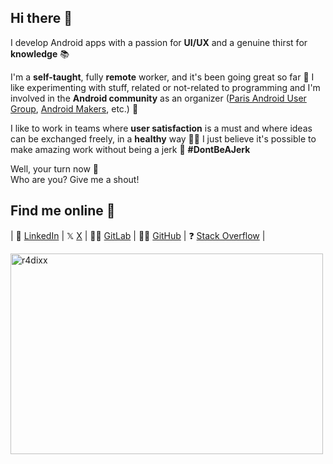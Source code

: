## Hi there 👋

I develop Android apps with a passion for **UI/UX** and a genuine thirst for **knowledge** 📚

I'm a **self-taught**, fully **remote** worker, and it's been going great so far 🙌 I like experimenting with stuff, related or not-related to programming and I'm involved in the **Android community** as an organizer ([Paris Android User Group](https://www.meetup.com/fr-FR/Android-Paris/members/234035421/profile), [Android Makers](https://androidmakers.droidcon.com/), etc.) 👥

I like to work in teams where **user satisfaction** is a must and where ideas can be exchanged freely, in a **healthy** way 🤗✨ I just believe it's possible to make amazing work without being a jerk 🤷 **#DontBeAJerk**

Well, your turn now 🙂\
Who are you? Give me a shout!

## Find me online 🔗

| 💼 [LinkedIn](https://linkedin.com/in/r4dixx) | 𝕏 [X](https://x.com/r4dixx) | 👨‍💻 [GitLab](https://gitlab.com/asikel) | 👨‍💻 [GitHub](https://github.com/r4dixx) | ❓ [Stack Overflow](https://stackoverflow.com/users/8053848/r4dixx) |

<a target="_blank" href="https://trakt.tv/users/r4dixx"><img width="500" height="321" alt="r4dixx" src="https://widgets.trakt.tv/users/3a0c19fd788a2d13b67b05f938c34f3c/watched/fanart@2x.jpg" /></a>
